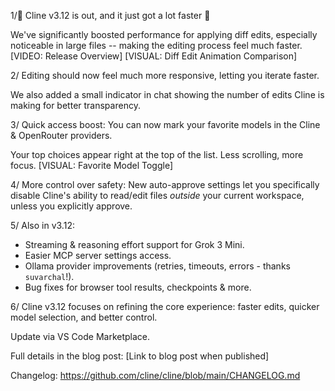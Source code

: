 1/🧵
Cline v3.12 is out, and it just got a lot faster 💨

We've significantly boosted performance for applying diff edits, especially noticeable in large files -- making the editing process feel much faster. [VIDEO: Release Overview] [VISUAL: Diff Edit Animation Comparison]

2/
Editing should now feel much more responsive, letting you iterate faster.

We also added a small indicator in chat showing the number of edits Cline is making for better transparency.

3/
Quick access boost: You can now mark your favorite models in the Cline & OpenRouter providers.

Your top choices appear right at the top of the list. Less scrolling, more focus. [VISUAL: Favorite Model Toggle]

4/
More control over safety: New auto-approve settings let you specifically disable Cline's ability to read/edit files *outside* your current workspace, unless you explicitly approve.

5/
Also in v3.12:
- Streaming & reasoning effort support for Grok 3 Mini.
- Easier MCP server settings access.
- Ollama provider improvements (retries, timeouts, errors - thanks `suvarchal`!).
- Bug fixes for browser tool results, checkpoints & more.

6/
Cline v3.12 focuses on refining the core experience: faster edits, quicker model selection, and better control.

Update via VS Code Marketplace.

Full details in the blog post:
[Link to blog post when published]

Changelog:
https://github.com/cline/cline/blob/main/CHANGELOG.md
